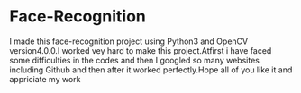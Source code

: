 # Face-Recognition
I made this face-recognition project using Python3 and OpenCV version4.0.0.I worked vey hard to make this project.Atfirst i have faced some difficulties in the codes and then I googled so many websites including Github and then after it worked perfectly.Hope all of you like it and appriciate my work
